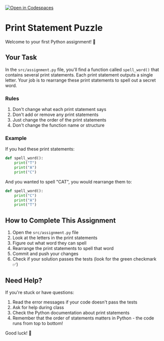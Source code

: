 [![Open in Codespaces](https://classroom.github.com/assets/launch-codespace-2972f46106e565e64193e422d61a12cf1da4916b45550586e14ef0a7c637dd04.svg)](https://classroom.github.com/open-in-codespaces?assignment_repo_id=18053371)

# Print Statement Puzzle

Welcome to your first Python assignment! 👋

## Your Task

In the `src/assignment.py` file, you'll find a function called `spell_word()` that contains several print statements. Each print statement outputs a single letter. Your job is to rearrange these print statements to spell out a secret word.

### Rules
1. Don't change what each print statement says
2. Don't add or remove any print statements
3. Just change the order of the print statements
4. Don't change the function name or structure

### Example
If you had these print statements:
```python
def spell_word():
    print("T")
    print("A")
    print("C")
```
And you wanted to spell "CAT", you would rearrange them to:
```python
def spell_word():
    print("C")
    print("A")
    print("T")
```

## How to Complete This Assignment

1. Open the `src/assignment.py` file
2. Look at the letters in the print statements
3. Figure out what word they can spell
4. Rearrange the print statements to spell that word
5. Commit and push your changes
6. Check if your solution passes the tests (look for the green checkmark ✅)

## Need Help?

If you're stuck or have questions:
1. Read the error messages if your code doesn't pass the tests
2. Ask for help during class
3. Check the Python documentation about print statements
4. Remember that the order of statements matters in Python - the code runs from top to bottom!

Good luck! 🚀

